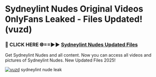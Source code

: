 # Sydneylint Nudes Original Videos 0nlyFans Leaked - Files Updated! (vuzd)

<h3>🔴 CLICK HERE 🌐==►► <a href="https://tinyurl.com/52m3yx9h" rel="nofollow">Sydneylint Nudes Updated Files</a></h3>

Get Sydneylint Nudes and all content. Now you can access all videos and pictures of Sydneylint Nudes. New Updated Files 2025!

[![vuzd](https://i.imgur.com/TnHtlc8.gif)](https://tinyurl.com/52m3yx9h)
sydneylint nude leak